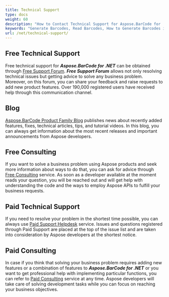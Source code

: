 ```yaml
---
title: Technical Support
type: docs
weight: 60
description: "How to Contact Technical Support for Aspose.BarCode for .NET"
keywords: "Generate Barcodes, Read Barcodes, How to Generate Barcodes in C# .NET, Technical Support for Aspose.BarCode, Aspose.Barcode Forum, C#"
url: /net/technical-support/
---
```

## Free Technical Support
Free technical support for ***Aspose.BarCode for .NET*** can be obtained through [Free Support Forum](https://forum.aspose.com/c/barcode/13). ***Free Support Forum*** allows not only resolving technical issues but getting advice to solve any business problem. Moreover, on this forum, you can share your feedback and raise requests to add new product features. Over 190,000 registered users have received help through this communication channel.

## Blog
[Aspose.BarCode Product Family Blog](https://blog.aspose.com/category/barcode/) publishes news about recently added features, fixes, technical articles, tips, and tutorial videos. In this blog, you can always get information about the most recent releases and important announcements from Aspose developers.

## Free Consulting
If you want to solve a business problem using Aspose products and seek more information about ways to do that, you can ask for advice through [Free Consulting](https://aspose-free-consulting.github.io/) service. As soon as a developer available at the moment reads your question, you will be reached out and will get help with understanding the code and the ways to employ Aspose APIs to fulfill your business requests.

## Paid Technical Support
If you need to resolve your problem in the shortest time possible, you can always use [Paid Support Helpdesk](https://helpdesk.aspose.com/) service. Issues and questions registered through Paid Support are placed at the top of the issue list and are taken into consideration by Aspose developers at the shortest notice.

## Paid Consulting
In case if you think that solving your business problem requires adding new features or a combination of features to ***Aspose.BarCode for .NET*** or you want to get professional help with implementing particular functions, you can refer to [Paid Consulting](https://consulting.aspose.com/) service at any time. Aspose developers will take care of solving development tasks while you can focus on reaching your business objectives.


